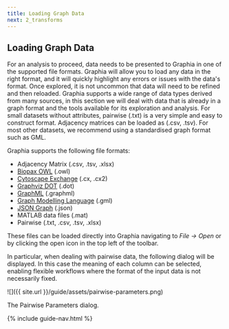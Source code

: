 ```yaml
---
title: Loading Graph Data
next: 2_transforms
---
```


## Loading Graph Data
For an analysis to proceed, data needs to be presented to Graphia in one of the supported file formats. Graphia will allow you to load any data in the right format, and it will quickly highlight any errors or issues with the data's format. Once explored, it is not uncommon that data will need to be refined and then reloaded. Graphia supports a wide range of data types derived from many sources, in this section we will deal with data that is already in a graph format and the tools available for its exploration and analysis.
For small datasets without attributes, pairwise (.txt) is a very simple and easy to construct format. Adjacency matrices can be loaded as (.csv, .tsv). For most other datasets, we recommend using a standardised graph format such as GML.

Graphia supports the following file formats:
- Adjacency Matrix (.csv, .tsv, .xlsx)
- [Biopax OWL](http://www.biopax.org/owldoc/Level3/) (.owl)
- [Cytoscape Exchange](https://home.ndexbio.org/data-model/) (.cx, .cx2)
- [Graphviz DOT](https://www.graphviz.org/doc/info/lang.html) (.dot)
- [GraphML](http://graphml.graphdrawing.org/primer/graphml-primer.html) (.graphml)
- [Graph Modelling Language](https://github.com/GunterMueller/UNI_PASSAU_FMI_Graph_Drawing/blob/master/GML/gml-technical-report.pdf) (.gml)
- [JSON Graph](https://jsongraphformat.info/) (.json)
- MATLAB data files (.mat)
- Pairwise (.txt, .csv, .tsv, .xlsx)

These files can be loaded directly into Graphia navigating to *File → Open* or by clicking the open icon in the top left of the toolbar.

In particular, when dealing with pairwise data, the following dialog will be displayed. In this case the meaning of each column can be selected, enabling flexible workflows where the format of the input data is not necessarily fixed.

![]({{ site.url }}/guide/assets/pairwise-parameters.png)
<div class="caption">The Pairwise Parameters dialog.</div>

{% include guide-nav.html %}
